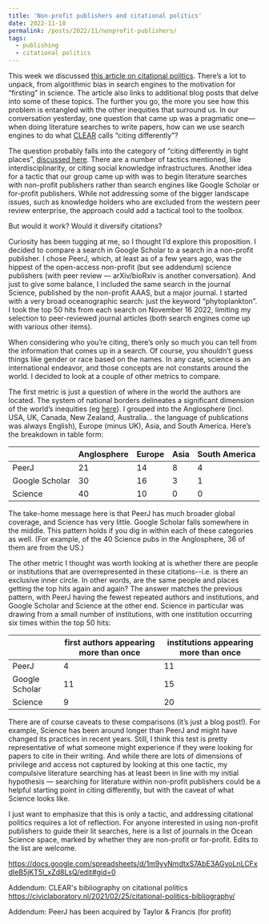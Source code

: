 ```yaml
---
title: 'Non-profit publishers and citational politics'
date: 2022-11-18
permalink: /posts/2022/11/nonprofit-publishers/
tags:
  - publishing
  - citational politics
---
```



This week we discussed [this article on citational politics](https://civiclaboratory.nl/citational-politics/). There’s a lot to unpack, from algorithmic bias in search engines to the motivation for “firsting” in science. The article also links to additional blog posts that delve into some of these topics. The further you go, the more you see how this problem is entangled with the other inequities that surround us. In our conversation yesterday, one question that came up was a pragmatic one— when doing literature searches to write papers, how can we use search engines to do what [CLEAR](https://civiclaboratory.nl) calls “citing differently”?

The question probably falls into the category of “citing differently in tight places”, [discussed here](https://civiclaboratory.nl/2022/03/02/citational-politics-in-tight-places/). There are a number of tactics mentioned, like interdisciplinarity, or citing social knowledge infrastructures. Another idea for a tactic that our group came up with was to begin literature searches with non-profit publishers rather than search engines like Google Scholar or for-profit publishers. While not addressing some of the bigger landscape issues, such as knowledge holders who are excluded from the western peer review enterprise, the approach could add a tactical tool to the toolbox.

But would it work? Would it diversify citations?

Curiosity has been tugging at me, so I thought I’d explore this proposition. I decided to compare a search in Google Scholar to a search in a non-profit publisher. I chose PeerJ, which, at least as of a few years ago, was the hippest of the open-access non-profit (but see addendum) science publishers (with peer review — arXiv/bioRxiv is another conversation). And just to give some balance, I included the same search in the journal Science, published by the non-profit AAAS, but a major journal. I started with a very broad oceanographic search: just the keyword “phytoplankton”. I took the top 50 hits from each search on November 16 2022, limiting my selection to peer-reviewed journal articles (both search engines come up with various other items).

When considering who you’re citing, there’s only so much you can tell from the information that comes up in a search. Of course, you shouldn’t guess things like gender or race based on the names. In any case, science is an international endeavor, and those concepts are not constants around the world. I decided to look at a couple of other metrics to compare. 

The first metric is just a question of where in the world the authors are located.  The system of national borders delineates a significant dimension of the world’s inequities (eg [here](https://www.bostonreview.net/articles/there-is-no-migrant-crisis/)). I grouped into the Anglosphere (incl. USA, UK, Canada, New Zealand, Australia… the language of publications was always English), Europe (minus UK), Asia, and South America. Here’s the breakdown in table form:

|   |Anglosphere|Europe|Asia|South America|
|---|---|---|---|---|
|PeerJ|21|14|8|4|
|Google Scholar|30|16|3|1|
|Science|40|10|0|0|

The take-home message here is that PeerJ has much broader global coverage, and Science has very little. Google Scholar falls somewhere in the middle. This pattern holds if you dig in within each of these categories as well. (For example, of the 40 Science pubs in the Anglosphere, 36 of them are from the US.)

The other metric I thought was worth looking at is whether there are people or institutions that are overrepresented in these citations--i.e. is there an exclusive inner circle. In other words, are the same people and places getting the top hits again and again? The answer matches the previous pattern, with PeerJ having the fewest repeated authors and institutions, and Google Scholar and Science at the other end. Science in particular was drawing from a small number of institutions, with one institution occurring six times within the top 50 hits:

||first authors appearing more than once|institutions appearing more than once|
|---|---|---|
|PeerJ|4|11|
|Google Scholar|11|15|
|Science|9|20|

There are of course caveats to these comparisons (it’s just a blog post!). For example, Science has been around longer than PeerJ and might have changed its practices in recent years. Still, I think this test is pretty representative of what someone might experience if they were looking for papers to cite in their writing. And while there are lots of dimensions of privilege and access not captured by looking at this one tactic, my compulsive literature searching has at least been in line with my initial hypothesis — searching for literature within non-profit publishers could be a helpful starting point in citing differently, but with the caveat of what Science looks like.

I just want to emphasize that this is only a tactic, and addressing citational politics requires a lot of reflection. For anyone interested in using non-profit publishers to guide their lit searches, here is a list of journals in the Ocean Science space, marked by whether they are non-profit or for-profit. Edits to the list are welcome.

https://docs.google.com/spreadsheets/d/1m9yyNmdtxS7AbE3AGyoLnLCFxdIeB5jKT5I_xZd8LsQ/edit#gid=0

Addendum: CLEAR's bibliography on citational politics
https://civiclaboratory.nl/2021/02/25/citational-politics-bibliography/

Addendum: PeerJ has been acquired by Taylor & Francis (for profit)

